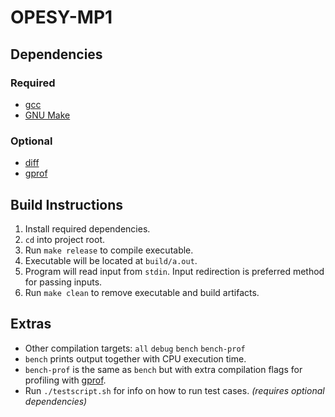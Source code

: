# OPESY-MP1

## Dependencies
### Required
- [gcc](https://gcc.gnu.org/install/download.html)
- [GNU Make](https://www.gnu.org/software/make/#download)
### Optional
- [diff](https://www.man7.org/linux/man-pages/man1/diff.1.html)
- [gprof](https://ftp.gnu.org/old-gnu/Manuals/gprof-2.9.1/html_mono/gprof.html)

## Build Instructions
1. Install required dependencies.
2. `cd` into project root.
3. Run `make release` to compile executable.
4. Executable will be located at `build/a.out`.
5. Program will read input from `stdin`. Input redirection is preferred method for passing inputs.
6. Run `make clean` to remove executable and build artifacts.

## Extras
- Other compilation targets: `all` `debug` `bench` `bench-prof`
- `bench` prints output together with CPU execution time.
- `bench-prof` is the same as `bench` but with extra compilation flags for profiling with [gprof](https://ftp.gnu.org/old-gnu/Manuals/gprof-2.9.1/html_mono/gprof.html).
- Run `./testscript.sh` for info on how to run test cases. *(requires optional dependencies)*
